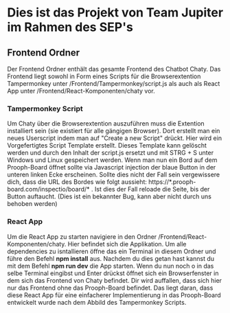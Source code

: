 # Dies ist das Projekt von Team Jupiter im Rahmen des SEP's

## Frontend Ordner

Der Frontend Ordner enthält das gesamte Frontend des Chatbot Chaty. Das Frontend liegt sowohl in Form eines Scripts für die Browserextention Tampermonkey unter /Frontend/Tampermonkey/script.js als auch als React App unter /Frontend/React-Komponenten/chaty vor.

### Tampermonkey Script

Um Chaty über die Browserextention auszuführen muss die Extention installiert sein (sie existiert für alle gängigen Browser). Dort erstellt man ein neues Userscript indem man auf "Create a new Script" drückt. Hier wird ein Vorgefertigtes Script Template erstellt. Dieses Template kann gelöscht werden und durch den Inhalt der script.js ersetzt und mit STRG + S unter Windows und Linux gespeichert werden. Wenn man nun ein Bord auf dem Prooph-Board öffnet sollte via Javascript injection der blaue Button in der unteren linken Ecke erscheinen. Sollte dies nicht der Fall sein vergewissere dich, dass die URL des Bordes wie folgt aussieht: https://\*.prooph-board.com/inspectio/board/\* .
Ist dies der Fall reloade die Seite, bis der Button auftaucht. (Dies ist ein bekannter Bug, kann aber nicht durch uns behoben werden)

### React App
Um die React App zu starten navigiere in den Ordner /Frontend/React-Komponenten/chaty. Hier befindet sich die Applikation. Um alle dependencies zu isntallieren öffne das ein Terminal in diesem Ordner und führe den Befehl __**npm install**__ aus. Nachdem du dies getan hast kannst du mit dem Befehl __**npm run dev**__ die App starten. Wenn du nun noch o in das selbe Terminal eingibst und Enter drückst öffnet sich ein Browserfenster in dem sich das Frontend von Chaty befindet. Dir wird auffallen, dass sich hier nur das Frontend ohne das Prooph-Board befindet. Das liegt daran, dass diese React App für eine einfacherer Implementierung in das Prooph-Board entwickelt wurde nach dem Abbild des Tampermonkey Scripts.